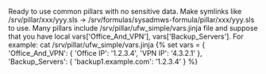Ready to use common pillars with no sensitive data.
Make symlinks like /srv/pillar/xxx/yyy.sls -> /srv/formulas/sysadmws-formula/pillar/xxx/yyy.sls to use.
Many pillars include /srv/pillar/ufw_simple/vars.jinja file and suppose that you have local vars['Office_And_VPN'], vars['Backup_Servers'].
For example:
cat /srv/pillar/ufw_simple/vars.jinja
{%
set vars = {
  'Office_And_VPN': {
    'Office IP': '1.2.3.4',
    'VPN IP': '4.3.2.1'
  },
  'Backup_Servers': {
    'backup1.example.com': '1.2.3.4'
  }
%}
